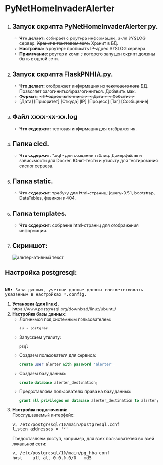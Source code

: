 # PyNetHomeInvaderAlerter
<ol>
<li><h2>Запуск скрипта PyNetHomeInvaderAlerter.py.</h2></li>
<ul>
<li><b>Что делает:</b> собирает с роутера информацию, а-ля SYSLOG сервер. <del>Хранит в текстовом логе.</del> Хранит в БД.</li>
<li><b>Настройка:</b> в роутере прописать IP-адрес SYSLOG сервера.</li>
<li><b>Примечание:</b> роутер и комп с которого запущен скрипт должны быть в одной сети.</li>
</ul>
  
<li><h2>Запуск скрипта FlaskPNHIA.py.</h2></li>
<ul>
<li><b>Что делает:</b> отображает информацию из <s>текстового лога</s> БД. Позволяет залогиниться\разлогиниться. Добавить мак.</li>
<li><b>Формат:</b> <s>< IP-адрес источника > < Дата > < Событие ></s></li>
<li> [Дата] [Приоритет] [Откуда] [IP] [Процесс] [Тэг] [Сообщение] </li> 
</ul>

<li><h2>Файл xxxx-xx-xx.log </h2></li>
<ul>
<li><b>Что содержит:</b> тестовая информация для отображения.</li>
</ul>

<li><h2>Папка cicd.</h2></li>
<ul>
<li><b>Что содержит:</b> *.sql - для создания таблиц. Докерфайлы и зависимости для Docker. 
Юнит-тесты и утилиту для тестирования сислог сервера.</li> 
</ul>

<li><h2>Папка static.</h2></li>
<ul>
<li><b>Что содержит:</b> требуху для html-страниц: jquery-3.5.1, bootstrap, DataTables, фавикон и 404.</li> 
</ul>

<li><h2>Папка templates.</h2></li>
<ul>
<li><b>Что содержит:</b> собрание html-страниц для отображения информации.</li>
</ul>

<li><h2>Скриншот:</h2></li>
<img src="https://github.com/dim5x/PyNetHomeInvaderAlerter/raw/master/archive/Screenshot7.PNG" alt="альтернативный текст">  
</ol>

<h2>Настройка postgresql:</h2><br>
<tt><b>NB:</b> База данных, учетные данные должны соответствовать указанным в настройках *.config.<br>
</tt>
<ol>
  <li><b>Установка (для linux).</b><br>
https://www.postgresql.org/download/linux/ubuntu/</li>
  <li><b>Настройка базы данных:</b>
<ul>
<li>Логинимся под системным пользователем:<br>

```
su - postgres
```

</li>
<li>Запускаем утилиту:<br>

```
psql
```

</li>
<li>Создаем пользователя для сервиса:<br>

```SQL
create user alerter with password 'alerter';
```

</li>
<li>Создаем базу данных:<br>

```SQL
create database alerter_destination;
```

</li>
<li>Предоставляем пользователю права на базу данных:<br>

```SQL
grant all privileges on database alerter_destination to alerter;
```

</li>
</ul>

  <li><b>Настройка подключений:</b><br>
Прослушаваемый интерфейс:<br/>
<pre>vi /etc/postgresql/10/main/postgresql.conf
listen_addresses = '*'</pre>
Предоставляем доступ, например, для всех пользователей во всей локальной сети:<br>
<pre>vi /etc/postgresql/10/main/pg_hba.conf
host	all	all	0.0.0.0/0	md5</pre></li>
</ol>
